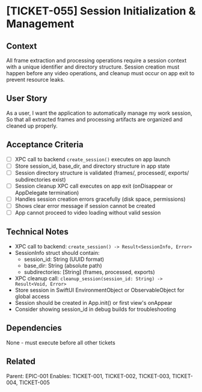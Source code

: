 # [TICKET-055] Session Initialization & Management

## Context
All frame extraction and processing operations require a session context with a unique identifier and directory structure. Session creation must happen before any video operations, and cleanup must occur on app exit to prevent resource leaks.

## User Story
As a user,
I want the application to automatically manage my work session,
So that all extracted frames and processing artifacts are organized and cleaned up properly.

## Acceptance Criteria
- [ ] XPC call to backend `create_session()` executes on app launch
- [ ] Store session_id, base_dir, and directory structure in app state
- [ ] Session directory structure is validated (frames/, processed/, exports/ subdirectories exist)
- [ ] Session cleanup XPC call executes on app exit (onDisappear or AppDelegate termination)
- [ ] Handles session creation errors gracefully (disk space, permissions)
- [ ] Shows clear error message if session cannot be created
- [ ] App cannot proceed to video loading without valid session

## Technical Notes
- XPC call to backend: `create_session() -> Result<SessionInfo, Error>`
- SessionInfo struct should contain:
  - session_id: String (UUID format)
  - base_dir: String (absolute path)
  - subdirectories: [String] (frames, processed, exports)
- XPC cleanup call: `cleanup_session(session_id: String) -> Result<Void, Error>`
- Store session in SwiftUI EnvironmentObject or ObservableObject for global access
- Session should be created in App.init() or first view's onAppear
- Consider showing session_id in debug builds for troubleshooting

## Dependencies
None - must execute before all other tickets

## Related
Parent: EPIC-001
Enables: TICKET-001, TICKET-002, TICKET-003, TICKET-004, TICKET-005
